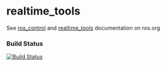 realtime_tools
===========

See [ros_control](http://wiki.ros.org/ros_control) and [realtime_tools](http://wiki.ros.org/realtime_tools) documentation on ros.org



### Build Status

[![Build Status](https://travis-ci.org/ros-controls/realtime_tools.png?branch=kinetic-devel)](https://travis-ci.org/ros-controls/realtime_tools)

